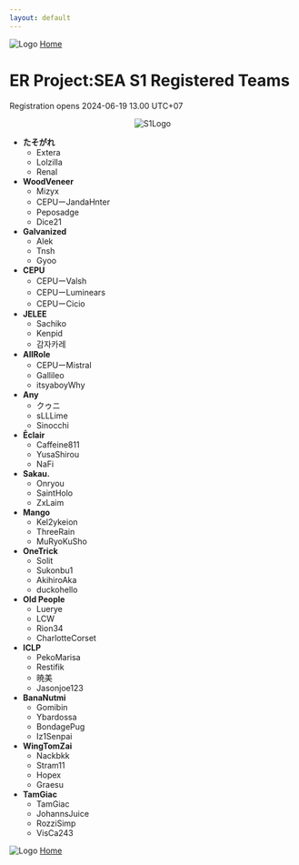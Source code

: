 ```yaml
---
layout: default
---
```


![Logo](https://kanziebub.github.io/ProjectSEA/assets/images/bullet_rev.png)
[Home](https://kanziebub.github.io/ProjectSEA/)

# **ER Project:SEA S1 Registered Teams**
Registration opens 2024-06-19 13.00 UTC+07

<p align="center">
  <img 
    src="https://kanziebub.github.io/ProjectSEA/assets/images/Project_Sea_Logo_2.png" 
    alt="S1Logo" 
    style="max-width: 250px; max-height: 250px;">
</p>

- **たそがれ**
  - Extera
  - Lolzilla
  - Renal
- **WoodVeneer**
  - Mizyx
  - CEPUーJandaHnter
  - Peposadge
  - Dice21
- **Galvanized**
  - Alek
  - Tnsh
  - Gyoo
- **CEPU**
  - CEPUーValsh
  - CEPUーLuminears
  - CEPUーCicio
- **JELEE**
  - Sachiko
  - Kenpid
  - 감자카레
- **AllRole**
  - CEPUーMistral
  - Gallileo
  - itsyaboyWhy
- **Any**
  - クゥニ
  - sLLLime
  - Sinocchi
- **Ēclair**
  - Caffeine811
  - YusaShirou
  - NaFi
- **Sakau.**
  - Onryou
  - SaintHolo
  - ZxLaim
- **Mango**
  - Kel2ykeion
  - ThreeRain
  - MuRyoKuSho
- **OneTrick**
  - Solit
  - Sukonbu1
  - AkihiroAka
  - duckohello
- **Old People**
  - Luerye
  - LCW
  - Rion34
  - CharlotteCorset
- **ICLP**
  - PekoMarisa
  - Restifik
  - 暁美
  - Jasonjoe123
- **BanaNutmi**
  - Gomibin
  - Ybardossa
  - BondagePug
  - Iz1Senpai
- **WingTomZai**
  - Nackbkk
  - Stram11
  - Hopex
  - Graesu
- **TamGiac**
  - TamGiac
  - JohannsJuice
  - RozziSimp
  - VisCa243

![Logo](https://kanziebub.github.io/ProjectSEA/assets/images/bullet_rev.png)
[Home](https://kanziebub.github.io/ProjectSEA/)
